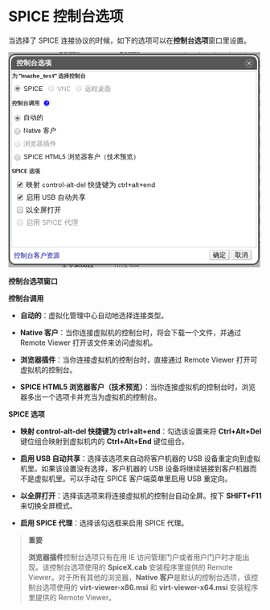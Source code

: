 # SPICE 控制台选项

当选择了 SPICE 连接协议的时候，如下的选项可以在**控制台选项**窗口里设置。

![控制台选项窗口](../../images/vm-console-options-spice.png)

**控制台选项窗口**

**控制台调用**

* **自动的**：虚拟化管理中心自动地选择连接类型。

* **Native 客户**：当你连接虚拟机的控制台时，将会下载一个文件，并通过 Remote Viewer 打开该文件来访问虚拟机。

* **浏览器插件**：当你连接虚拟机的控制台时，直接通过 Remote Viewer 打开可虚拟机的控制台。

* **SPICE HTML5 浏览器客户（技术预览）**：当你连接虚拟机的控制台时，浏览器多出一个选项卡并充当为虚拟机的控制台。

**SPICE 选项**

* **映射 control-alt-del 快捷键为 ctrl+alt+end**：勾选该设置来将 **Ctrl+Alt+Del** 键位组合映射到虚拟机内的 **Ctrl+Alt+End** 键位组合。

* **启用 USB 自动共享**：选择该选项来自动将客户机器的 USB 设备重定向到虚拟机里。如果该设置没有选择，客户机器的 USB 设备将继续链接到客户机器而不是虚拟机里。可以手动在 SPICE 客户端菜单里启用 USB 重定向。

* **以全屏打开**：选择该选项来将连接虚拟机的控制台自动全屏。按下 **SHIFT+F11** 来切换全屏模式。

* **启用 SPICE 代理**：选择该勾选框来启用 SPICE 代理。


> **重要**
>
> **浏览器插件**控制台选项只有在用 IE 访问管理门户或者用户门户时才能出现。该控制台选项使用的 **SpiceX.cab** 安装程序里提供的 Remote Viewer。对于所有其他的浏览器，**Native 客户**是默认的控制台选项，该控制台选项使用的 **virt-viewer-x86.msi** 和 **virt-viewer-x64.msi** 安装程序里提供的 Remote Viewer。
